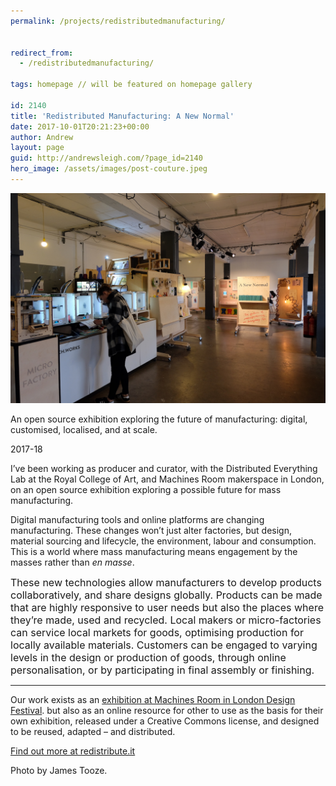 ```yaml
---
permalink: /projects/redistributedmanufacturing/


redirect_from:
  - /redistributedmanufacturing/

tags: homepage // will be featured on homepage gallery

id: 2140
title: 'Redistributed Manufacturing: A New Normal'
date: 2017-10-01T20:21:23+00:00
author: Andrew
layout: page
guid: http://andrewsleigh.com/?page_id=2140
hero_image: /assets/images/post-couture.jpeg
---
```

<img class="wp-image-2143 size-full" src="/assets/2013/03/DSCF4117-sm.jpeg" alt=""     />

An open source exhibition exploring the future of manufacturing: digital, customised, localised, and at scale.

<span class="label">2017-18</span>

<!--more-->

I&#8217;ve been working as producer and curator, with the Distributed Everything Lab at the Royal College of Art, and Machines Room makerspace in London, on an open source exhibition exploring a possible future for mass manufacturing.

Digital manufacturing tools and online platforms are changing manufacturing. These changes won’t just alter factories, but design, material sourcing and lifecycle, the environment, labour and consumption. This is a world where mass manufacturing means engagement by the masses rather than _en masse_.

<span style="font-size: 16px;">These new technologies allow manufacturers to develop products collaboratively, and share designs globally. Products can be made that are highly responsive to user needs but also the places where they’re made, used and recycled. Local makers or micro-factories can service local markets for goods, optimising production for locally available materials. Customers can be engaged to varying levels in the design or production of goods, through online personalisation, or by participating in final assembly or finishing.</span>

* * *

Our work exists as an [exhibition at Machines Room in London Design Festival](http://www.londondesignfestival.com/events/new-normal-production-mass-masses). but also as an online resource for other to use as the basis for their own exhibition, released under a Creative Commons license, and designed to be reused, adapted – and distributed.

[Find out more at redistribute.it](http://redistribute.it/)

Photo by James Tooze.